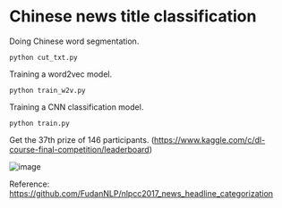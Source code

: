 # Chinese news title classification 
Doing Chinese word segmentation.
```
python cut_txt.py
```

Training a word2vec model.
```
python train_w2v.py
```

Training a CNN classification model.
```     
python train.py
```
Get the 37th prize of 146 participants.
(https://www.kaggle.com/c/dl-course-final-competition/leaderboard)

![image](https://user-images.githubusercontent.com/42642215/132986759-662947fa-bdeb-4098-ab1a-f2c77bc97c27.png)


Reference: https://github.com/FudanNLP/nlpcc2017_news_headline_categorization
